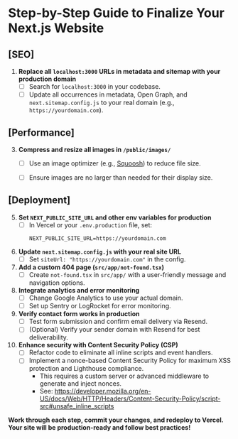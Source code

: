 # Step-by-Step Guide to Finalize Your Next.js Website

## [SEO]

1. **Replace all `localhost:3000` URLs in metadata and sitemap with your production domain**
   - [ ] Search for `localhost:3000` in your codebase.
   - [ ] Update all occurrences in metadata, Open Graph, and `next.sitemap.config.js` to your real domain (e.g., `https://yourdomain.com`).

## [Performance]

3. **Compress and resize all images in `/public/images/`**
   - [ ] Use an image optimizer (e.g., [Squoosh](https://squoosh.app/)) to reduce file size.
   - [ ] Ensure images are no larger than needed for their display size.


## [Deployment]

5. **Set `NEXT_PUBLIC_SITE_URL` and other env variables for production**
    - [ ] In Vercel or your `.env.production` file, set:
      ```
      NEXT_PUBLIC_SITE_URL=https://yourdomain.com
      ```

6. **Update `next.sitemap.config.js` with your real site URL**
    - [ ] Set `siteUrl: "https://yourdomain.com"` in the config.

7. **Add a custom 404 page (`src/app/not-found.tsx`)**
    - [ ] Create `not-found.tsx` in `src/app/` with a user-friendly message and navigation options.

8. **Integrate analytics and error monitoring**
    - [ ] Change Google Analytics to use your actual domain.
    - [ ] Set up Sentry or LogRocket for error monitoring.

9. **Verify contact form works in production**
    - [ ] Test form submission and confirm email delivery via Resend.
    - [ ] (Optional) Verify your sender domain with Resend for best deliverability.

10. **Enhance security with Content Security Policy (CSP)**
    - [ ] Refactor code to eliminate all inline scripts and event handlers.
    - [ ] Implement a nonce-based Content Security Policy for maximum XSS protection and Lighthouse compliance.
        - This requires a custom server or advanced middleware to generate and inject nonces.
        - See: https://developer.mozilla.org/en-US/docs/Web/HTTP/Headers/Content-Security-Policy/script-src#unsafe_inline_scripts


**Work through each step, commit your changes, and redeploy to Vercel. Your site will be production-ready and follow best practices!**